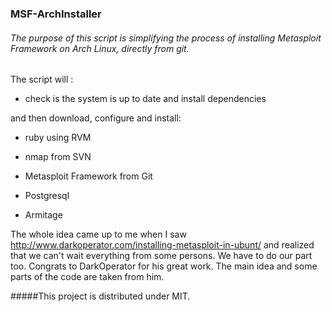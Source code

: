 ### MSF-ArchInstaller

###### The purpose of this script is simplifying the process of installing Metasploit Framework on Arch Linux, directly from git. 

The script will :
  
* check is the system is up to date and install dependencies
  
and then download, configure and install:
  
* ruby using RVM
  
* nmap from SVN
  
* Metasploit Framework from Git
  
* Postgresql
  
* Armitage
  
The whole idea came up to me when I saw http://www.darkoperator.com/installing-metasploit-in-ubunt/ and realized that we can't wait everything from some persons. We have to do our part too. Congrats to DarkOperator for his great work. The main idea and some parts of the code are taken from him. 

#####This project is distributed under MIT.
